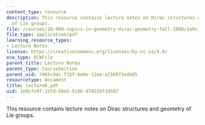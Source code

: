 ```yaml
---
content_type: resource
description: This resource contains lecture notes on Dirac structures and geometry
  of Lie groups.
file: /courses/18-969-topics-in-geometry-dirac-geometry-fall-2006/1e9cfc0f337d5be55c0697822b73d507_lecture8.pdf
file_type: application/pdf
learning_resource_types:
- Lecture Notes
license: https://creativecommons.org/licenses/by-nc-sa/4.0/
ocw_type: OCWFile
parent_title: Lecture Notes
parent_type: CourseSection
parent_uid: 7985c9dc-f35f-be0e-12ee-a216973eddd5
resourcetype: Document
title: lecture8.pdf
uid: 1e9cfc0f-337d-5be5-5c06-97822b73d507
---
```

This resource contains lecture notes on Dirac structures and geometry of Lie groups.